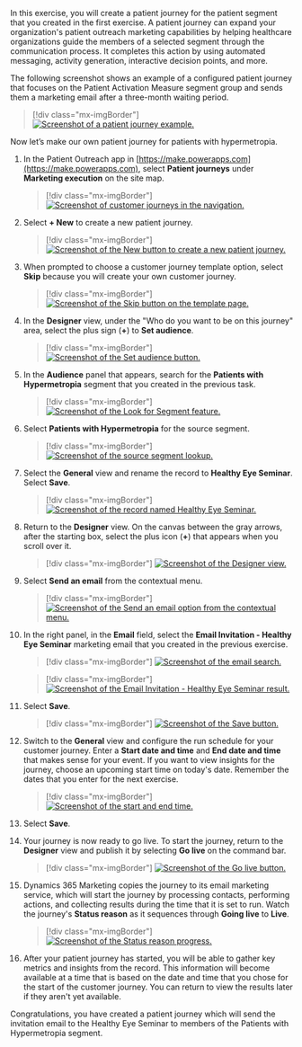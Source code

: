In this exercise, you will create a patient journey for the patient segment that you created in the first exercise. A patient journey can expand your organization's patient outreach marketing capabilities by helping healthcare organizations guide the members of a selected segment through the communication process. It completes this action by using automated messaging, activity generation, interactive decision points, and more.

The following screenshot shows an example of a configured patient journey that focuses on the Patient Activation Measure segment group and sends them a marketing email after a three-month waiting period.

> [!div class="mx-imgBorder"]
> [![Screenshot of a patient journey example.](../media/patient-journey.png)](../media/patient-journey.png#lightbox)

Now let’s make our own patient journey for patients with hypermetropia.

1. In the Patient Outreach app in [https://make.powerapps.com](https://make.powerapps.com), select **Patient journeys** under **Marketing execution** on the site map.

    > [!div class="mx-imgBorder"]
    > [![Screenshot of customer journeys in the navigation.](../media/customer-journey.png)](../media/customer-journey.png#lightbox)

1. Select **+ New** to create a new patient journey.

    > [!div class="mx-imgBorder"]
    > [![Screenshot of the New button to create a new patient journey.](../media/new.png)](../media/new.png#lightbox)

1. When prompted to choose a customer journey template option, select **Skip** because you will create your own customer journey.

    > [!div class="mx-imgBorder"]
    > [![Screenshot of the Skip button on the template page.](../media/skip-button.png)](../media/skip-button.png#lightbox)

1. In the **Designer** view, under the "Who do you want to be on this journey" area, select the plus sign (**+**) to **Set audience**.

    > [!div class="mx-imgBorder"]
    > [![Screenshot of the Set audience button.](../media/set-audience.png)](../media/set-audience.png#lightbox)

1. In the **Audience** panel that appears, search for the **Patients with Hypermetropia** segment that you created in the previous task.

    > [!div class="mx-imgBorder"]
    > [![Screenshot of the Look for Segment feature.](../media/search.png)](../media/search.png#lightbox)

1. Select **Patients with Hypermetropia** for the source segment.

    > [!div class="mx-imgBorder"]
    > [![Screenshot of the source segment lookup.](../media/source-segment.png)](../media/source-segment.png#lightbox)

1. Select the **General** view and rename the record to **Healthy Eye Seminar**. Select **Save**.

    > [!div class="mx-imgBorder"]
    > [![Screenshot of the record named Healthy Eye Seminar.](../media/healthy-eye-seminar.png)](../media/healthy-eye-seminar.png#lightbox)

1. Return to the **Designer** view. On the canvas between the gray arrows, after the starting box, select the plus icon (**+**) that appears when you scroll over it.

    > [!div class="mx-imgBorder"]
    > [![Screenshot of the Designer view.](../media/designer-view.png)](../media/designer-view.png#lightbox)

1. Select **Send an email** from the contextual menu.

    > [!div class="mx-imgBorder"]
    > [![Screenshot of the Send an email option from the contextual menu.](../media/send-email.png)](../media/send-email.png#lightbox)

1. In the right panel, in the **Email** field, select the **Email Invitation - Healthy Eye Seminar** marketing email that you created in the previous exercise.

    > [!div class="mx-imgBorder"]
    > [![Screenshot of the email search.](../media/email-search.png)](../media/email-search.png#lightbox)

    > [!div class="mx-imgBorder"]
    > [![Screenshot of the Email Invitation - Healthy Eye Seminar result.](../media/email-invitation-seminar.png)](../media/email-invitation-seminar.png#lightbox)

1. Select **Save**.

    > [!div class="mx-imgBorder"]
    > [![Screenshot of the Save button.](../media/save-top.png)](../media/save-top.png#lightbox)

1. Switch to the **General** view and configure the run schedule for your customer journey. Enter a **Start date and time** and **End date and time** that makes sense for your event. If you want to view insights for the journey, choose an upcoming start time on today's date. Remember the dates that you enter for the next exercise.

    > [!div class="mx-imgBorder"]
    > [![Screenshot of the start and end time.](../media/start-end.png)](../media/start-end.png#lightbox)

1. Select **Save**.

1. Your journey is now ready to go live. To start the journey, return to the **Designer** view and publish it by selecting **Go live** on the command bar.

    > [!div class="mx-imgBorder"]
    > [![Screenshot of the Go live button.](../media/go-live-button.png)](../media/go-live-button.png#lightbox)

1. Dynamics 365 Marketing copies the journey to its email marketing service, which will start the journey by processing contacts, performing actions, and collecting results during the time that it is set to run. Watch the journey's **Status reason** as it sequences through **Going live** to **Live**.

    > [!div class="mx-imgBorder"]
    > [![Screenshot of the Status reason progress.](../media/status.png)](../media/status.png#lightbox)

1. After your patient journey has started, you will be able to gather key metrics and insights from the record. This information will become available at a time that is based on the date and time that you chose for the start of the customer journey. You can return to view the results later if they aren't yet available.

Congratulations, you have created a patient journey which will send the invitation email to the Healthy Eye Seminar to members of the Patients with Hypermetropia segment.
